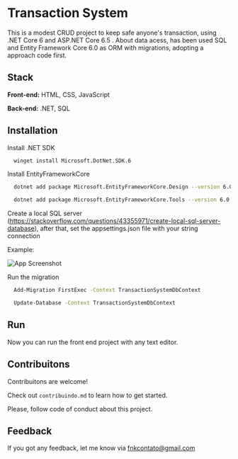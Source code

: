 
# Transaction System

This is a modest CRUD project to keep safe anyone's transaction, using .NET Core 6 and ASP.NET Core 6.5 . About data acess, has been used SQL and Entity Framework Core 6.0 as ORM with migrations, adopting a approach code first.


## Stack

**Front-end:** HTML, CSS, JavaScript

**Back-end:** .NET, SQL


## Installation 

Install .NET SDK

```bash
  winget install Microsoft.DotNet.SDK.6
```

Install EntityFrameworkCore

```bash
  dotnet add package Microsoft.EntityFrameworkCore.Design --version 6.0.0
```
```bash
  dotnet add package Microsoft.EntityFrameworkCore.Tools --version 6.0.0
```
Create a local SQL server (https://stackoverflow.com/questions/43355971/create-local-sql-server-database), after that, set the appsettings.json file with your string connection

Example:

![App Screenshot](https://uploaddeimagens.com.br/images/004/714/167/original/Screenshot.png?1705427509)

Run the migration

```bash
  Add-Migration FirstExec -Context TransactionSystemDbContext

  Update-Database -Context TransactionSystemDbContext
```
## Run 

Now you can run the front end project with any text editor.



## Contribuitons

Contribuitons are welcome!

Check out `contribuindo.md` to learn how to get started.

Please, follow code of conduct about this project.


## Feedback

If you got any feedback,  let me know via fnkcontato@gmail.com

